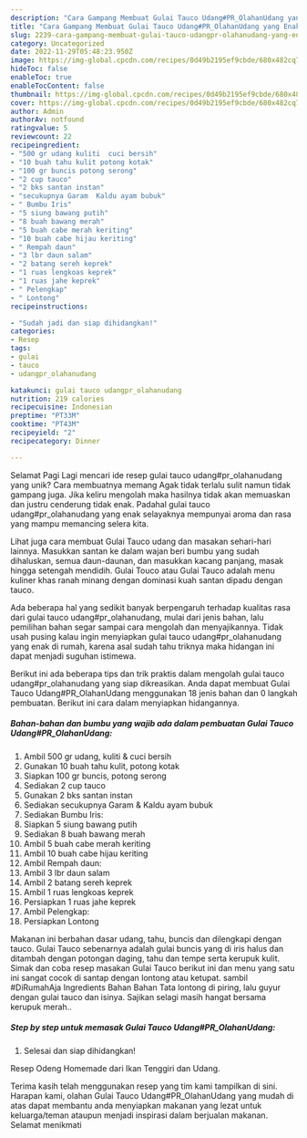 ```yaml
---
description: "Cara Gampang Membuat Gulai Tauco Udang#PR_OlahanUdang yang Enak, Sempurna"
title: "Cara Gampang Membuat Gulai Tauco Udang#PR_OlahanUdang yang Enak, Sempurna"
slug: 2239-cara-gampang-membuat-gulai-tauco-udangpr-olahanudang-yang-enak-sempurna
category: Uncategorized
date: 2022-11-29T05:48:23.950Z
image: https://img-global.cpcdn.com/recipes/0d49b2195ef9cbde/680x482cq70/gulai-tauco-udangpr_olahanudang-foto-resep-utama.jpg
hideToc: false
enableToc: true
enableTocContent: false
thumbnail: https://img-global.cpcdn.com/recipes/0d49b2195ef9cbde/680x482cq70/gulai-tauco-udangpr_olahanudang-foto-resep-utama.jpg
cover: https://img-global.cpcdn.com/recipes/0d49b2195ef9cbde/680x482cq70/gulai-tauco-udangpr_olahanudang-foto-resep-utama.jpg
author: Admin
authorAv: notfound
ratingvalue: 5
reviewcount: 22
recipeingredient:
- "500 gr udang kuliti  cuci bersih"
- "10 buah tahu kulit potong kotak"
- "100 gr buncis potong serong"
- "2 cup tauco"
- "2 bks santan instan"
- "secukupnya Garam  Kaldu ayam bubuk"
- " Bumbu Iris"
- "5 siung bawang putih"
- "8 buah bawang merah"
- "5 buah cabe merah keriting"
- "10 buah cabe hijau keriting"
- " Rempah daun"
- "3 lbr daun salam"
- "2 batang sereh keprek"
- "1 ruas lengkoas keprek"
- "1 ruas jahe keprek"
- " Pelengkap"
- " Lontong"
recipeinstructions:

- "Sudah jadi dan siap dihidangkan!"
categories:
- Resep
tags:
- gulai
- tauco
- udangpr_olahanudang

katakunci: gulai tauco udangpr_olahanudang 
nutrition: 219 calories
recipecuisine: Indonesian
preptime: "PT33M"
cooktime: "PT43M"
recipeyield: "2"
recipecategory: Dinner

---
```



Selamat Pagi Lagi mencari ide resep gulai tauco udang#pr_olahanudang yang unik? Cara membuatnya memang Agak tidak terlalu sulit namun tidak gampang juga. Jika keliru mengolah maka hasilnya tidak akan memuaskan dan justru cenderung tidak enak. Padahal gulai tauco udang#pr_olahanudang yang enak selayaknya mempunyai aroma dan rasa yang mampu memancing selera kita.


Lihat juga cara membuat Gulai Tauco udang dan masakan sehari-hari lainnya. Masukkan santan ke dalam wajan beri bumbu yang sudah dihaluskan, semua daun-daunan, dan masukkan kacang panjang, masak hingga setengah mendidih. Gulai Touco atau Gulai Tauco adalah menu kuliner khas ranah minang dengan dominasi kuah santan dipadu dengan tauco.

Ada beberapa hal yang sedikit banyak berpengaruh terhadap kualitas rasa dari gulai tauco udang#pr_olahanudang, mulai dari jenis bahan, lalu pemilihan bahan segar sampai cara mengolah dan menyajikannya. Tidak usah pusing kalau ingin menyiapkan gulai tauco udang#pr_olahanudang yang enak di rumah, karena asal sudah tahu triknya maka hidangan ini dapat menjadi suguhan istimewa.


Berikut ini ada beberapa tips dan trik praktis dalam mengolah gulai tauco udang#pr_olahanudang yang siap dikreasikan. Anda dapat membuat Gulai Tauco Udang#PR_OlahanUdang menggunakan 18 jenis bahan dan 0 langkah pembuatan. Berikut ini cara dalam menyiapkan hidangannya.

<!--inarticleads1-->

##### Bahan-bahan dan bumbu yang wajib ada dalam pembuatan Gulai Tauco Udang#PR_OlahanUdang:

1. Ambil 500 gr udang, kuliti &amp; cuci bersih
1. Gunakan 10 buah tahu kulit, potong kotak
1. Siapkan 100 gr buncis, potong serong
1. Sediakan 2 cup tauco
1. Gunakan 2 bks santan instan
1. Sediakan secukupnya Garam &amp; Kaldu ayam bubuk
1. Sediakan  Bumbu Iris:
1. Siapkan 5 siung bawang putih
1. Sediakan 8 buah bawang merah
1. Ambil 5 buah cabe merah keriting
1. Ambil 10 buah cabe hijau keriting
1. Ambil  Rempah daun:
1. Ambil 3 lbr daun salam
1. Ambil 2 batang sereh keprek
1. Ambil 1 ruas lengkoas keprek
1. Persiapkan 1 ruas jahe keprek
1. Ambil  Pelengkap:
1. Persiapkan  Lontong


Makanan ini berbahan dasar udang, tahu, buncis dan dilengkapi dengan tauco. Gulai Tauco sebenarnya adalah gulai buncis yang di iris halus dan ditambah dengan potongan daging, tahu dan tempe serta kerupuk kulit. Simak dan coba resep masakan Gulai Tauco berikut ini dan menu yang satu ini sangat cocok di santap dengan lontong atau ketupat. sambil #DiRumahAja Ingredients Bahan Bahan Tata lontong di piring, lalu guyur dengan gulai tauco dan isinya. Sajikan selagi masih hangat bersama kerupuk merah.. 

<!--inarticleads2-->

##### Step by step untuk memasak Gulai Tauco Udang#PR_OlahanUdang:


1. Selesai dan siap dihidangkan!

Resep Odeng Homemade dari Ikan Tenggiri dan Udang. 

Terima kasih telah menggunakan resep yang tim kami tampilkan di sini. Harapan kami, olahan Gulai Tauco Udang#PR_OlahanUdang yang mudah di atas dapat membantu anda menyiapkan makanan yang lezat untuk keluarga/teman ataupun menjadi inspirasi dalam berjualan makanan. Selamat menikmati
